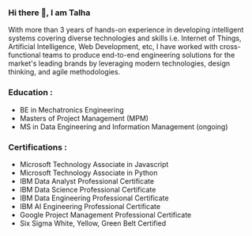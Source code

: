 ### Hi there 👋, I am Talha

With more than 3 years of hands-on experience in developing intelligent systems covering diverse technologies and skills i.e. Internet of Things, Artificial Intelligence, Web Development, etc, I have worked with cross-functional teams to produce end-to-end engineering solutions for the market's leading brands by leveraging modern technologies, design thinking, and agile methodologies. 

### Education :
- BE in Mechatronics Engineering
- Masters of Project Management (MPM)
- MS in Data Engineering and Information Management (ongoing)

### Certifications :
- Microsoft Technology Associate in Javascript
- Microsoft Technology Associate in Python
- IBM Data Analyst Professional Certificate
- IBM Data Science Professional Certificate
- IBM Data Engineering Professional Certificate
- IBM AI Engineering Professional Certificate
- Google Project Management Professional Certificate
- Six Sigma White, Yellow, Green Belt Certified 

<!--- 
- IBM DevOps and Software Engineering Professional Certificate (ongoing)
--->


<!--- 
### DeepLearning.AI Specializations :
- Mathematics for ML and DS
- Machine Learning
- Deep Learning
- Natural Language Processing
- Generative Adversarial Networks
- Tensorflow: Advance Techniques
- Tensorflow: Data and Deployment
- ML Engineering for Production (MLOPS)
- TensorFlow Developer Professional Certificate
--->

<!--- 
Domains :

1) Internet of Things
2) Data Analytics
3) Data Science 
4) Machine Learning
5) Deep Learning
6) Generative Adversrial Networks (GANs)
7) Natural Language Processing (NLP)
8) Image Processing
9) Computer Vision 
10) 3D Reconstruction
11) Web Development
12) Cloud Computing
13) Data Engineering
14) DevOps Engineering


Tools :

- Programming Languages : JavaScript and Python

- Web Development : Next JS and Fastapi 

- Backend as a Service (BaaS) : Firebase / Appwrite / Supabase / Amplify

- Databases : MySQL, PostgreSQL, SQLite, MongoDB, Cassandra, Redis, Neo4j, FaunaDB

- DevOps : Github Actions / Docker / Kubernetes / Teraform / NodeRed / InfluxDB / Grafana

- Cloud Computing : Netlify / Vercel / AWS / Azure / GCP

- Data Engineering : Kafka / Spark / Hadoop / Flink / Airflow / Snowflake / Databricks

- Machine Learning & AI : Scikit-Learn / Keras / Pytorch / Tensorflow / Langchain / Fast API

- Computer Vision : Image Processing, Generative Adversarial Networks, Stable Diffusion 

--->



